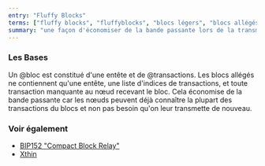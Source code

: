 ```yaml
---
entry: "Fluffy Blocks"
terms: ["fluffy blocks", "fluffyblocks", "blocs légers", "blocs allégés"]
summary: "une façon d'économiser de la bande passante lors de la transmission de nouveaux blocs sur le réseau"
---
```


### Les Bases

Un @bloc est constitué d'une entête et de @transactions. Les blocs allégés ne contiennent qu'une entête, une liste d'indices de transactions, et toute transaction manquante au nœud recevant le bloc. Cela économise de la bande passante car les nœuds peuvent déjà connaître la plupart des transactions du blocs et non pas besoin qu'on leur transmette de nouveau.

### Voir également

* [BIP152 "Compact Block Relay"](https://github.com/bitcoin/bips/blob/master/bip-0152.mediawiki)
* [Xthin](https://github.com/BitcoinUnlimited/BitcoinUnlimited/blob/release/doc/bu-xthin-protocol.md)

